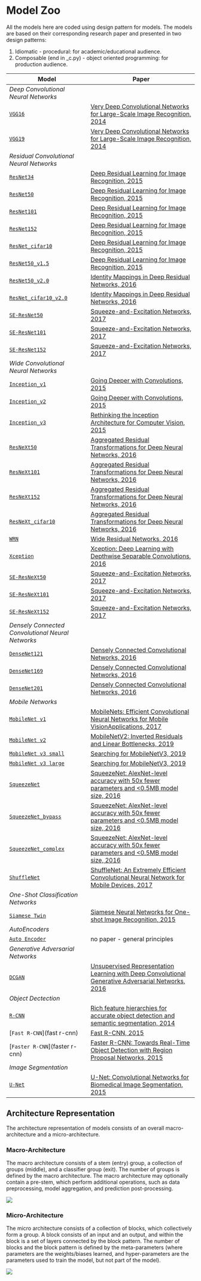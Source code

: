 # Model Zoo

All the models here are coded using design pattern for models. The models are based on their corresponding research paper and presented in two design patterns:

  1. Idiomatic - procedural: for academic/educational audience.
  2. Composable (end in _c.py) - object oriented programming: for production audience.

| Model       | Paper |
|--------------|-------|
|*Deep Convolutional Neural Networks*||
| [`VGG16`](vgg)     | [Very Deep Convolutional Networks for Large-Scale Image Recognition, 2014](https://arxiv.org/pdf/1409.1556.pdf) |
| [`VGG19`](vgg)     | [Very Deep Convolutional Networks for Large-Scale Image Recognition, 2014](https://arxiv.org/pdf/1409.1556.pdf) |
|*Residual Convolutional Neural Networks*||
| [`ResNet34`](resnet)  | [Deep Residual Learning for Image Recognition, 2015](https://arxiv.org/pdf/1512.03385.pdf) |
| [`ResNet50`](resnet)  | [Deep Residual Learning for Image Recognition, 2015](https://arxiv.org/pdf/1512.03385.pdf) |
| [`ResNet101`](resnet) | [Deep Residual Learning for Image Recognition, 2015](https://arxiv.org/pdf/1512.03385.pdf) |
| [`ResNet152`](resnet) | [Deep Residual Learning for Image Recognition, 2015](https://arxiv.org/pdf/1512.03385.pdf) |
| [`ResNet_cifar10`](resnet) | [Deep Residual Learning for Image Recognition, 2015](https://arxiv.org/pdf/1512.03385.pdf) |
| [`ResNet50_v1.5`](resnet)  | [Deep Residual Learning for Image Recognition, 2015](https://arxiv.org/pdf/1512.03385.pdf) |
| [`ResNet50_v2.0`](resnet)  | [Identity Mappings in Deep Residual Networks, 2016](https://arxiv.org/pdf/1603.05027.pdf) |
| [`ResNet_cifar10_v2.0`](resnet)  | [Identity Mappings in Deep Residual Networks, 2016](https://arxiv.org/pdf/1603.05027.pdf) |
| [`SE-ResNet50`](senet)    | [Squeeze-and-Excitation Networks, 2017](https://arxiv.org/pdf/1709.01507.pdf) |
| [`SE-ResNet101`](senet)   | [Squeeze-and-Excitation Networks, 2017](https://arxiv.org/pdf/1709.01507.pdf) |
| [`SE-ResNet152`](senet)   | [Squeeze-and-Excitation Networks, 2017](https://arxiv.org/pdf/1709.01507.pdf) |
|*Wide Convolutional Neural Networks*||
| [`Inception_v1`](inception)   | [Going Deeper with Convolutions, 2015](https://arxiv.org/pdf/1409.4842.pdf)   |
| [`Inception_v2`](inception)   | [Going Deeper with Convolutions, 2015](https://arxiv.org/pdf/1409.4842.pdf)   |
| [`Inception_v3`](inception)   | [Rethinking the Inception Architecture for Computer Vision, 2015](https://arxiv.org/pdf/1512.00567.pdf) |
| [`ResNeXt50`](resnext)  | [Aggregated Residual Transformations for Deep Neural Networks, 2016](https://arxiv.org/pdf/1611.05431.pdf) |
| [`ResNeXt101`](resnext) | [Aggregated Residual Transformations for Deep Neural Networks, 2016](https://arxiv.org/pdf/1611.05431.pdf) |
| [`ResNeXt152`](resnext) | [Aggregated Residual Transformations for Deep Neural Networks, 2016](https://arxiv.org/pdf/1611.05431.pdf) |
| [`ResNeXt_cifar10`](resnext) | [Aggregated Residual Transformations for Deep Neural Networks, 2016](https://arxiv.org/pdf/1611.05431.pdf) |
| [`WRN`](wrn)        | [Wide Residual Networks, 2016](https://arxiv.org/pdf/1605.07146.pdf) |
| [`Xception`](xception)   | [Xception: Deep Learning with Depthwise Separable Convolutions, 2016](https://arxiv.org/pdf/1610.02357.pdf) |
| [`SE-ResNeXt50`](senet)    | [Squeeze-and-Excitation Networks, 2017](https://arxiv.org/pdf/1709.01507.pdf) |
| [`SE-ResNeXt101`](senet)   | [Squeeze-and-Excitation Networks, 2017](https://arxiv.org/pdf/1709.01507.pdf) |
| [`SE-ResNeXt152`](senet)   | [Squeeze-and-Excitation Networks, 2017](https://arxiv.org/pdf/1709.01507.pdf) |
|*Densely Connected Convolutional Neural Networks*||
| [`DenseNet121`](densenet) | [Densely Connected Convolutional Networks, 2016](https://arxiv.org/pdf/1608.06993.pdf) |
| [`DenseNet169`](densenet) | [Densely Connected Convolutional Networks, 2016](https://arxiv.org/pdf/1608.06993.pdf) |
| [`DenseNet201`](densenet) | [Densely Connected Convolutional Networks, 2016](https://arxiv.org/pdf/1608.06993.pdf) |
|*Mobile Networks*||
| [`MobileNet v1`](mobilenet) | [MobileNets: Efficient Convolutional Neural Networks for Mobile VisionApplications, 2017](https://arxiv.org/pdf/1704.04861.pdf) |
| [`MobileNet v2`](mobilenet) | [MobileNetV2: Inverted Residuals and Linear Bottlenecks, 2019](https://arxiv.org/pdf/1801.04381.pdf) |
| [`MobileNet v3 small`](mobilenet) | [Searching for MobileNetV3, 2019](https://arxiv.org/pdf/1905.02244.pdf) |
| [`MobileNet v3 large`](mobilenet)| [Searching for MobileNetV3, 2019](https://arxiv.org/pdf/1905.02244.pdf) |
| [`SqueezeNet`](squeezenet) |  [SqueezeNet: AlexNet-level accuracy with 50x fewer parameters and <0.5MB model size, 2016](https://arxiv.org/pdf/1602.07360.pdf) |
| [`SqueezeNet_bypass`](squeezenet) |  [SqueezeNet: AlexNet-level accuracy with 50x fewer parameters and <0.5MB model size, 2016](https://arxiv.org/pdf/1602.07360.pdf) |
| [`SqueezeNet_complex`](squeezenet) |  [SqueezeNet: AlexNet-level accuracy with 50x fewer parameters and <0.5MB model size, 2016](https://arxiv.org/pdf/1602.07360.pdf) |
| [`ShuffleNet`](shufflenet) | [ShuffleNet: An Extremely Efficient Convolutional Neural Network for Mobile Devices, 2017](https://arxiv.org/pdf/1707.01083.pdf) |
|*One-Shot Classification Networks*||
| [`Siamese Twin`](siamese_twin) | [Siamese Neural Networks for One-shot Image Recognition, 2015](https://www.cs.cmu.edu/~rsalakhu/papers/oneshot1.pdf) |
|*AutoEncoders*||
| [`Auto Encoder`](autoencoder) | no paper - general principles |
|*Generative Adversarial Networks*||
| [`DCGAN`](dcgan) | [Unsupervised Representation Learning with Deep Convolutional Generative Adversarial Networks, 2016](https://arxiv.org/pdf/1511.06434.pdf) |
|*Object Dectection*||
| [`R-CNN`](r-cnn) |[Rich feature hierarchies for accurate object detection and semantic segmentation, 2014](https://arxiv.org/pdf/1311.2524.pdf)|
| [`Fast R-CNN`](fast r-cnn) |[Fast R-CNN, 2015](https://arxiv.org/pdf/1504.08083.pdf)|
| [`Faster R-CNN`](faster r-cnn) |[Faster R-CNN: Towards Real-Time Object Detection with Region Proposal Networks, 2015](https://arxiv.org/pdf/1506.01497.pdf)|
|*Image Segmentation*||
| [`U-Net`](unet) |[U-Net: Convolutional Networks for Biomedical Image Segmentation, 2015](https://arxiv.org/abs/1505.04597)|

## Architecture Representation

The architecture representation of models consists of an overall macro-architecture and a micro-architecture.

### Macro-Architecture

The macro architecture consists of a stem (entry) group, a collection of groups (middle), and a classifier group (exit). The number of groups is defined by the macro architecture. The macro architecture may optionally contain a pre-stem, which perform additional operations, such as data preprocessing, model aggregation, and prediction post-processing.

<img src='macro.jpg'>

### Micro-Architecture

The micro architecture consists of a collection of blocks, which collectively form a group. A block consists of an input and an output, and within the block is a set of layers connected by the block pattern. The number of blocks and the block pattern is defined by the meta-parameters (where parameters are the weights/biases learned, and hyper-parameters are the parameters used to train the model, but not part of the model).

<img src='micro.jpg'>


